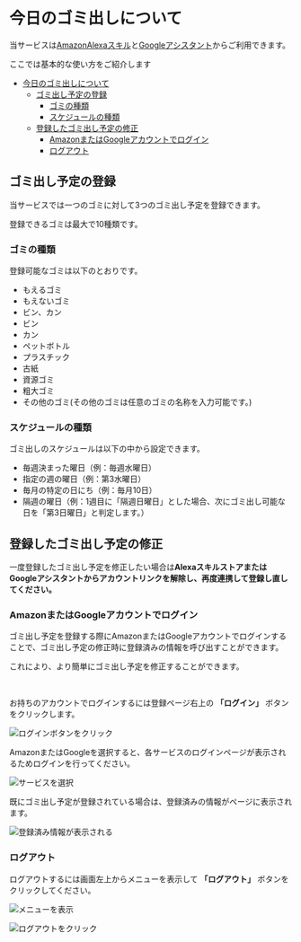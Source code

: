 <link href="http://d29p8bq9xwgr82.cloudfront.net/css/manual.css" rel="stylesheet"></link>

# 今日のゴミ出しについて

当サービスは[AmazonAlexaスキル](https://alexa.amazon.co.jp/spa/index.html#skills/dp/B07BHTKYDQ/?ref=skill_dsk_skb_sr_0&qid=1563599668)と[Googleアシスタント](https://assistant.google.com/services/a/uid/000000ba9a971987?hl=ja_jp)からご利用できます。

ここでは基本的な使い方をご紹介します

<div class="toc">

- [今日のゴミ出しについて](#%e4%bb%8a%e6%97%a5%e3%81%ae%e3%82%b4%e3%83%9f%e5%87%ba%e3%81%97%e3%81%ab%e3%81%a4%e3%81%84%e3%81%a6)
  - [ゴミ出し予定の登録](#%e3%82%b4%e3%83%9f%e5%87%ba%e3%81%97%e4%ba%88%e5%ae%9a%e3%81%ae%e7%99%bb%e9%8c%b2)
    - [ゴミの種類](#%e3%82%b4%e3%83%9f%e3%81%ae%e7%a8%ae%e9%a1%9e)
    - [スケジュールの種類](#%e3%82%b9%e3%82%b1%e3%82%b8%e3%83%a5%e3%83%bc%e3%83%ab%e3%81%ae%e7%a8%ae%e9%a1%9e)
  - [登録したゴミ出し予定の修正](#%e7%99%bb%e9%8c%b2%e3%81%97%e3%81%9f%e3%82%b4%e3%83%9f%e5%87%ba%e3%81%97%e4%ba%88%e5%ae%9a%e3%81%ae%e4%bf%ae%e6%ad%a3)
    - [AmazonまたはGoogleアカウントでログイン](#amazon%e3%81%be%e3%81%9f%e3%81%afgoogle%e3%82%a2%e3%82%ab%e3%82%a6%e3%83%b3%e3%83%88%e3%81%a7%e3%83%ad%e3%82%b0%e3%82%a4%e3%83%b3)
    - [ログアウト](#%e3%83%ad%e3%82%b0%e3%82%a2%e3%82%a6%e3%83%88)

</div>

## ゴミ出し予定の登録

当サービスでは一つのゴミに対して3つのゴミ出し予定を登録できます。

登録できるゴミは最大で10種類です。

### ゴミの種類

登録可能なゴミは以下のとおりです。

- もえるゴミ
- もえないゴミ
- ビン、カン
- ビン
- カン
- ペットボトル
- プラスチック
- 古紙
- 資源ゴミ
- 粗大ゴミ
- その他のゴミ(その他のゴミは任意のゴミの名称を入力可能です。)

### スケジュールの種類

ゴミ出しのスケジュールは以下の中から設定できます。

- 毎週決まった曜日（例：毎週水曜日）
- 指定の週の曜日（例：第3水曜日）
- 毎月の特定の日にち（例：毎月10日）
- 隔週の曜日（例：1週目に「隔週日曜日」とした場合、次にゴミ出し可能な日を「第3日曜日」と判定します。）

## 登録したゴミ出し予定の修正

一度登録したゴミ出し予定を修正したい場合は**AlexaスキルストアまたはGoogleアシスタントからアカウントリンクを解除し、再度連携して登録し直してください。**

### AmazonまたはGoogleアカウントでログイン

ゴミ出し予定を登録する際にAmazonまたはGoogleアカウントでログインすることで、ゴミ出し予定の修正時に登録済みの情報を呼び出すことができます。

これにより、より簡単にゴミ出し予定を修正することができます。

<br/>

お持ちのアカウントでログインするには登録ページ右上の **「ログイン」** ボタンをクリックします。

![ログインボタンをクリック](http://d29p8bq9xwgr82.cloudfront.net/img/manual/login.png "ログインボタンをクリック")

AmazonまたはGoogleを選択すると、各サービスのログインページが表示されるためログインを行ってください。

![サービスを選択](http://d29p8bq9xwgr82.cloudfront.net/img/manual/choose_service.png "サービスを選択")

既にゴミ出し予定が登録されている場合は、登録済みの情報がページに表示されます。

![登録済み情報が表示される](http://d29p8bq9xwgr82.cloudfront.net/img/manual/after_login.png "登録済み情報が表示される")

### ログアウト

ログアウトするには画面左上からメニューを表示して **「ログアウト」** ボタンをクリックしてください。

![メニューを表示](http://d29p8bq9xwgr82.cloudfront.net/img/manual/logout.png "メニューを表示")

![ログアウトをクリック](http://d29p8bq9xwgr82.cloudfront.net/img/manual/logout_menu.png "ログアウトをクリック")

